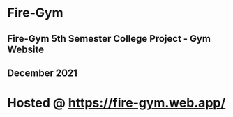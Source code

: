 # Fire-Gym
## Fire-Gym 5th Semester College Project - Gym Website
## December 2021
# Hosted @ https://fire-gym.web.app/